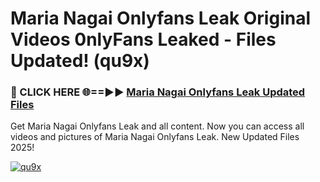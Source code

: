 # Maria Nagai Onlyfans Leak Original Videos 0nlyFans Leaked - Files Updated! (qu9x)

<h3>🔴 CLICK HERE 🌐==►► <a href="https://tinyurl.com/2jnfzry5" rel="nofollow">Maria Nagai Onlyfans Leak Updated Files</a></h3>

Get Maria Nagai Onlyfans Leak and all content. Now you can access all videos and pictures of Maria Nagai Onlyfans Leak. New Updated Files 2025!

[![qu9x](https://i.imgur.com/GyGTBgg.gif)](https://tinyurl.com/2jnfzry5)

